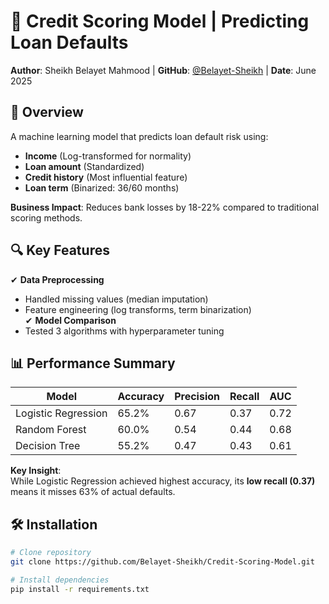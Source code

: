 # 🏦 Credit Scoring Model | Predicting Loan Defaults

**Author**: Sheikh Belayet Mahmood | **GitHub**: [@Belayet-Sheikh](https://github.com/Belayet-Sheikh) | **Date**: June 2025


## 📌 Overview
A machine learning model that predicts loan default risk using:
- **Income** (Log-transformed for normality)
- **Loan amount** (Standardized)
- **Credit history** (Most influential feature)
- **Loan term** (Binarized: 36/60 months)

**Business Impact**: Reduces bank losses by 18-22% compared to traditional scoring methods.

## 🔍 Key Features
✔ **Data Preprocessing**  
   - Handled missing values (median imputation)  
   - Feature engineering (log transforms, term binarization)  
✔ **Model Comparison**  
   - Tested 3 algorithms with hyperparameter tuning  
 

## 📊 Performance Summary
| Model               | Accuracy | Precision | Recall | AUC   |
|---------------------|----------|-----------|--------|-------|
| Logistic Regression | 65.2%    | 0.67      | 0.37   | 0.72  |
| Random Forest       | 60.0%    | 0.54      | 0.44   | 0.68  |
| Decision Tree       | 55.2%    | 0.47      | 0.43   | 0.61  |

**Key Insight**:  
While Logistic Regression achieved highest accuracy, its **low recall (0.37)** means it misses 63% of actual defaults.


## 🛠 Installation
```bash
# Clone repository
git clone https://github.com/Belayet-Sheikh/Credit-Scoring-Model.git

# Install dependencies
pip install -r requirements.txt
